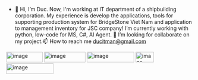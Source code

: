 - 👋 Hi, I’m Duc. Now, I'm working at IT department of a shipbuilding corporation. My experience is develop the applications, tools for supporting production system for BridgeStone Viet Nam and application to management inventory for JSC company! I’m currently working with python, low-code for MS, C#, AI Agent. 💞️ I’m looking for collaborate on my project.📫 How to reach me ducitman@gmail.com
<img width="98" height="28" alt="image" src="https://github.com/user-attachments/assets/88469e47-a538-4b31-9faa-4745c1bda371" />
<img width="111" height="28" alt="image" src="https://github.com/user-attachments/assets/4de4ca6e-5daf-44a6-90b5-63b52d74d21b" />
<img width="127" height="28" alt="image" src="https://github.com/user-attachments/assets/59612d2c-726d-4b1e-a98c-4aa4f941d30d" />
<img width="49" height="28" alt="image" src="https://github.com/user-attachments/assets/272ea5f0-989a-41c5-b27d-d338979a51e1" />
<img width="127" height="28" alt="image" src="https://github.com/user-attachments/assets/ed1cf736-4c34-4042-a682-fd0042e2ec53" />

<!---
ducitman/ducitman is a ✨ special ✨ repository because its `README.md` (this file) appears on your GitHub profile.
You can click the Preview link to take a look at your changes.
--->
